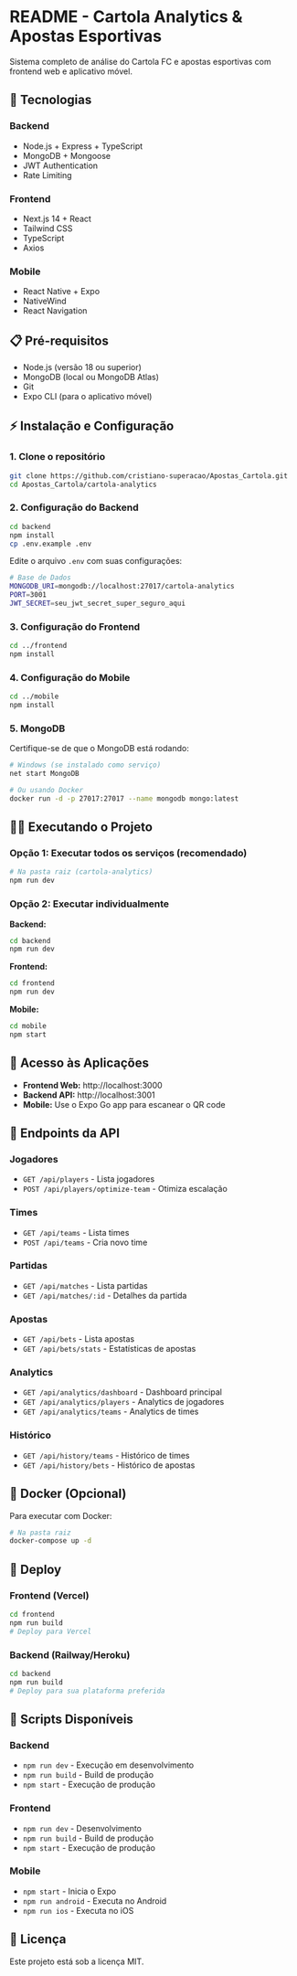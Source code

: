 # README - Cartola Analytics & Apostas Esportivas

Sistema completo de análise do Cartola FC e apostas esportivas com frontend web e aplicativo móvel.

## 🚀 Tecnologias

### Backend
- Node.js + Express + TypeScript
- MongoDB + Mongoose
- JWT Authentication
- Rate Limiting

### Frontend
- Next.js 14 + React
- Tailwind CSS
- TypeScript
- Axios

### Mobile
- React Native + Expo
- NativeWind
- React Navigation

## 📋 Pré-requisitos

- Node.js (versão 18 ou superior)
- MongoDB (local ou MongoDB Atlas)
- Git
- Expo CLI (para o aplicativo móvel)

## ⚡ Instalação e Configuração

### 1. Clone o repositório
```bash
git clone https://github.com/cristiano-superacao/Apostas_Cartola.git
cd Apostas_Cartola/cartola-analytics
```

### 2. Configuração do Backend
```bash
cd backend
npm install
cp .env.example .env
```

Edite o arquivo `.env` com suas configurações:
```bash
# Base de Dados
MONGODB_URI=mongodb://localhost:27017/cartola-analytics
PORT=3001
JWT_SECRET=seu_jwt_secret_super_seguro_aqui
```

### 3. Configuração do Frontend
```bash
cd ../frontend
npm install
```

### 4. Configuração do Mobile
```bash
cd ../mobile
npm install
```

### 5. MongoDB
Certifique-se de que o MongoDB está rodando:
```bash
# Windows (se instalado como serviço)
net start MongoDB

# Ou usando Docker
docker run -d -p 27017:27017 --name mongodb mongo:latest
```

## 🏃‍♂️ Executando o Projeto

### Opção 1: Executar todos os serviços (recomendado)
```bash
# Na pasta raiz (cartola-analytics)
npm run dev
```

### Opção 2: Executar individualmente

**Backend:**
```bash
cd backend
npm run dev
```

**Frontend:**
```bash
cd frontend
npm run dev
```

**Mobile:**
```bash
cd mobile
npm start
```

## 📱 Acesso às Aplicações

- **Frontend Web:** http://localhost:3000
- **Backend API:** http://localhost:3001
- **Mobile:** Use o Expo Go app para escanear o QR code

## 🔗 Endpoints da API

### Jogadores
- `GET /api/players` - Lista jogadores
- `POST /api/players/optimize-team` - Otimiza escalação

### Times
- `GET /api/teams` - Lista times
- `POST /api/teams` - Cria novo time

### Partidas
- `GET /api/matches` - Lista partidas
- `GET /api/matches/:id` - Detalhes da partida

### Apostas
- `GET /api/bets` - Lista apostas
- `GET /api/bets/stats` - Estatísticas de apostas

### Analytics
- `GET /api/analytics/dashboard` - Dashboard principal
- `GET /api/analytics/players` - Analytics de jogadores
- `GET /api/analytics/teams` - Analytics de times

### Histórico
- `GET /api/history/teams` - Histórico de times
- `GET /api/history/bets` - Histórico de apostas

## 🐳 Docker (Opcional)

Para executar com Docker:

```bash
# Na pasta raiz
docker-compose up -d
```

## 🚀 Deploy

### Frontend (Vercel)
```bash
cd frontend
npm run build
# Deploy para Vercel
```

### Backend (Railway/Heroku)
```bash
cd backend
npm run build
# Deploy para sua plataforma preferida
```

## 🔧 Scripts Disponíveis

### Backend
- `npm run dev` - Execução em desenvolvimento
- `npm run build` - Build de produção
- `npm start` - Execução de produção

### Frontend
- `npm run dev` - Desenvolvimento
- `npm run build` - Build de produção
- `npm start` - Execução de produção

### Mobile
- `npm start` - Inicia o Expo
- `npm run android` - Executa no Android
- `npm run ios` - Executa no iOS

## 📄 Licença

Este projeto está sob a licença MIT.